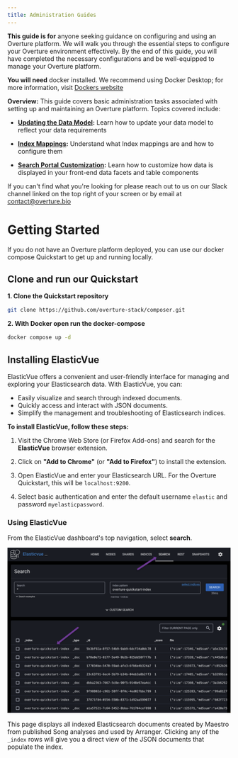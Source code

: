 ```yaml
---
title: Administration Guides
---
```


**This guide is for** anyone seeking guidance on configuring and using an Overture platform. We will walk you through the essential steps to configure your Overture environment effectively. By the end of this guide, you will have completed the necessary configurations and be well-equipped to manage your Overture platform.

**You will need** docker installed. We recommend using Docker Desktop; for more information, visit [Dockers website](https://www.docker.com/products/docker-desktop/)

**Overview:** This guide covers basic administration tasks associated with setting up and maintaining an Overture platform. Topics covered include:

   - **[Updating the Data Model](/documentation/guides/administration/modelling/):** Learn how to update your data model to reflect your data requirements


   - **[Index Mappings](/documentation/guides/administration/indexmapping/):** Understand what Index mappings are and how to configure them


   - **[Search Portal Customization](/documentation/guides/administration/portalcustomization/):** Learn how to customize how data is displayed in your front-end data facets and table components


 <Note title="Help us make our guides better">If you can't find what you're looking for please reach out to us on our Slack channel linked on the top right of your screen or by email at contact@overture.bio</Note>

# Getting Started

If you do not have an Overture platform deployed, you can use our docker compose Quickstart to get up and running locally.

## Clone and run our Quickstart

**1. Clone the Quickstart repository**

```bash
git clone https://github.com/overture-stack/composer.git
```

**2. With Docker open run the docker-compose**

```bash
docker compose up -d
```

## Installing ElasticVue 

ElasticVue offers a convenient and user-friendly interface for managing and exploring your Elasticsearch data. With ElasticVue, you can:

- Easily visualize and search through indexed documents.
- Quickly access and interact with JSON documents.
- Simplify the management and troubleshooting of Elasticsearch indices.

**To install ElasticVue, follow these steps:**

1. Visit the Chrome Web Store (or Firefox Add-ons) and search for the **ElasticVue** browser extension.


2. Click on **"Add to Chrome"** (or **"Add to Firefox"**) to install the extension.


3. Open ElasticVue and enter your Elasticsearch URL. For the Overture Quickstart, this will be `localhost:9200`.


4. Select basic authentication and enter the default username `elastic` and password `myelasticpassword`.

### Using ElasticVue

From the ElasticVue dashboard's top navigation, select **search**.

![ElasticVue](./assets/elasticvue.png 'ElasticVue')

This page displays all indexed Elasticsearch documents created by Maestro from published Song analyses and used by Arranger. Clicking any of the `_index` rows will give you a direct view of the JSON documents that populate the index.
